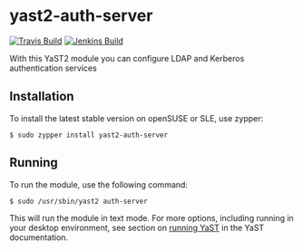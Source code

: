 yast2-auth-server
=================

[![Travis Build](https://travis-ci.org/yast/yast-auth-server.svg?branch=master)](https://travis-ci.org/yast/yast-auth-server)
[![Jenkins Build](http://img.shields.io/jenkins/s/https/ci.opensuse.org/yast-auth-server-master.svg)](https://ci.opensuse.org/view/Yast/job/yast-auth-server-master/)


With this YaST2 module you can configure LDAP and Kerberos authentication services

Installation
------------

To install the latest stable version on openSUSE or SLE, use zypper:

    $ sudo zypper install yast2-auth-server

Running
-------

To run the module, use the following command:

    $ sudo /usr/sbin/yast2 auth-server

This will run the module in text mode. For more options, including running in
your desktop environment, see section on [running YaST](https://en.opensuse.org/SDB:Starting_YaST) in the YaST documentation.

